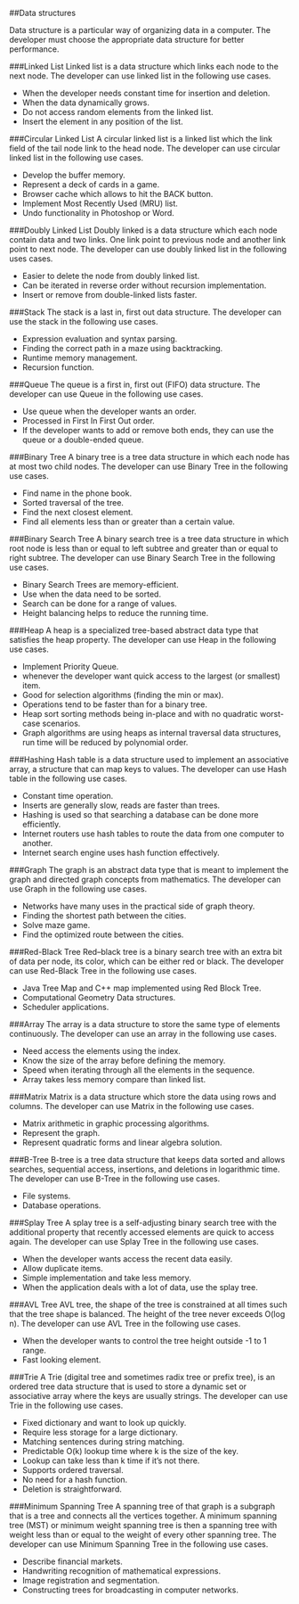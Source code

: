##Data structures 

Data structure is a particular way of organizing data in a computer. The developer must choose the appropriate data structure for better performance.

###Linked List
Linked list is a data structure which links each node to the next node. The developer can use linked list in the following use cases.

- When the developer needs constant time for insertion and deletion.
- When the data dynamically grows.
- Do not access random elements from the linked list.
- Insert the element in any position of the list.

###Circular Linked List
A circular linked list is a linked list which the link field of the tail node link to the head node. The developer can use circular linked list in the following use cases.

- Develop the buffer memory.
- Represent a deck of cards in a game.
- Browser cache which allows to hit the BACK button.
- Implement Most Recently Used (MRU) list.
- Undo functionality in Photoshop or Word.

###Doubly Linked List
Doubly linked is a data structure which each node contain data and two links. One link point to previous node and another link point to next node. The developer can use doubly linked list in the following uses cases.

- Easier to delete the node from doubly linked list.
- Can be iterated in reverse order without recursion implementation.
- Insert or remove from double-linked lists faster.

###Stack
The stack is a last in, first out data structure. The developer can use the stack in the following use cases.

- Expression evaluation and syntax parsing.
- Finding the correct path in a maze using backtracking.
- Runtime memory management.
- Recursion function.

###Queue
The queue is a first in, first out (FIFO) data structure. The developer can use Queue in the following use cases.

- Use queue when the developer wants an order.
- Processed in First In First Out order.
- If the developer wants to add or remove both ends, they can use the queue or a double-ended queue.

###Binary Tree
A binary tree is a tree data structure in which each node has at most two child nodes. The developer can use Binary Tree in the following use cases.

- Find name in the phone book.
- Sorted traversal of the tree.
- Find the next closest element.
- Find all elements less than or greater than a certain value.

###Binary Search Tree
A binary search tree is a tree data structure in which root node is less than or equal to left subtree and greater than or equal to right subtree. The developer can use Binary Search Tree in the following use cases.

- Binary Search Trees are memory-efficient.
- Use when the data need to be sorted.
- Search can be done for a range of values.
- Height balancing helps to reduce the running time.

###Heap
A heap is a specialized tree-based abstract data type that satisfies the heap property. The developer can use Heap in the following use cases.

- Implement Priority Queue.
- whenever the developer want quick access to the largest (or smallest) item.
- Good for selection algorithms (finding the min or max).
- Operations tend to be faster than for a binary tree.
- Heap sort sorting methods being in-place and with no quadratic worst-case scenarios.
- Graph algorithms are using heaps as internal traversal data structures, run time will be reduced by polynomial order.

###Hashing
Hash table is a data structure used to implement an associative array, a structure that can map keys to values. The developer can use Hash table in the following use cases.

- Constant time operation.
- Inserts are generally slow, reads are faster than trees.
- Hashing is used so that searching a database can be done more efficiently.
- Internet routers use hash tables to route the data from one computer to another.
- Internet search engine uses hash function effectively.

###Graph
The graph is an abstract data type that is meant to implement the graph and directed graph concepts from mathematics. The developer can use Graph in the following use cases.

- Networks have many uses in the practical side of graph theory.
- Finding the shortest path between the cities.
- Solve maze game.
- Find the optimized route between the cities.

###Red-Black Tree
Red–black tree is a binary search tree with an extra bit of data per node, its color, which can be either red or black. The developer can use Red-Black Tree in the following use cases.

- Java Tree Map and C++ map implemented using Red Block Tree.
- Computational Geometry Data structures.
- Scheduler applications.

###Array
The array is a data structure to store the same type of elements continuously. The developer can use an array in the following use cases.

- Need access the elements using the index.
- Know the size of the array before defining the memory.
- Speed when iterating through all the elements in the sequence.
- Array takes less memory compare than linked list.
 
###Matrix
Matrix is a data structure which store the data using rows and columns. The developer can use Matrix in the following use cases.

- Matrix arithmetic in graphic processing algorithms.
- Represent the graph.
- Represent quadratic forms and linear algebra solution.

###B-Tree
B-tree is a tree data structure that keeps data sorted and allows searches, sequential access, insertions, and deletions in logarithmic time. The developer can use B-Tree in the following use cases.

- File systems.
- Database operations.

###Splay Tree
A splay tree is a self-adjusting binary search tree with the additional property that recently accessed elements are quick to access again. The developer can use Splay Tree in the following use cases.

- When the developer wants access the recent data easily.
- Allow duplicate items.
- Simple implementation and take less memory.
- When the application deals with a lot of data, use the splay tree.

###AVL Tree
AVL tree, the shape of the tree is constrained at all times such that the tree shape is balanced. The height of the tree never exceeds O(log n). The developer can use AVL Tree in the following use cases.

- When the developer wants to control the tree height outside -1 to 1 range.
- Fast looking element.

###Trie
A Trie (digital tree and sometimes radix tree or prefix tree), is an ordered tree data structure that is used to store a dynamic set or associative array where the keys are usually strings. The developer can use Trie in the following use cases.

- Fixed dictionary and want to look up quickly.
- Require less storage for a large dictionary.
- Matching sentences during string matching.
- Predictable O(k) lookup time where k is the size of the key.
- Lookup can take less than k time if it’s not there.
- Supports ordered traversal.
- No need for a hash function.
- Deletion is straightforward.

###Minimum Spanning Tree
A spanning tree of that graph is a subgraph that is a tree and connects all the vertices together. A minimum spanning tree (MST) or minimum weight spanning tree is then a spanning tree with weight less than or equal to the weight of every other spanning tree. The developer can use Minimum Spanning Tree in the following use cases.

- Describe financial markets.
- Handwriting recognition of mathematical expressions.
- Image registration and segmentation.
- Constructing trees for broadcasting in computer networks.